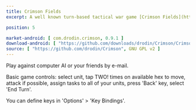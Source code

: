 ```yaml
---
title: Crimson Fields
excerpt: A well known turn-based tactical war game [Crimson Fields](http://crimson.seul.org/) for Android.

position: 5

market-android: [ com.drodin.crimson, 0.9.1 ] 
download-android: [ "https://github.com/downloads/drodin/Crimson/Crimson_09_beta.apk", 0.9 beta ]
source: [ "https://github.com/drodin/Crimson", GNU GPL v2 ]
---
```


Play against computer AI or your friends by e-mail.

Basic game controls: select unit, tap TWO! times on available hex to move, attack if possible, assign tasks to all of your units, press 'Back' key, select 'End Turn'.

You can define keys in 'Options' > 'Key Bindings'.
